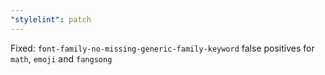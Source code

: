 ```yaml
---
"stylelint": patch
---
```


Fixed: `font-family-no-missing-generic-family-keyword` false positives for `math`, `emoji` and `fangsong`
